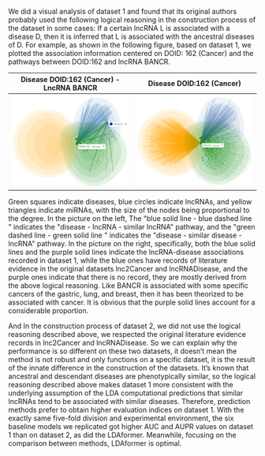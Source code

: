 We did a visual analysis of dataset 1 and found that its original authors probably used the following logical reasoning in the construction process of the dataset in some cases: If a certain lncRNA L is associated with a disease D, then it is inferred that L is associated with the ancestral diseases of D. For example, as shown in the following figure, based on dataset 1, we plotted the association information centered on DOID: 162 (Cancer) and the pathways between DOID:162 and lncRNA BANCR.

Disease DOID:162 (Cancer) - LncRNA BANCR | Disease DOID:162 (Cancer)
:-------------------------:|:-------------------------:
![vis4dataset1_BANCR](imgs/vis4dataset1_BANCR.png) | ![vis4dataset1](imgs/vis4dataset1.png)

Green squares indicate diseases, blue circles indicate lncRNAs, and yellow triangles indicate miRNAs, with the size of the nodes being proportional to the degree. In the picture on the left, The "blue solid line - blue dashed line " indicates the "disease - lncRNA - similar lncRNA" pathway, and the "green dashed line - green solid line " indicates the "disease - similar disease - lncRNA" pathway. In the picture on the right, specifically, both the blue solid lines and the purple solid lines indicate the lncRNA-disease associations recorded in dataset 1, while the blue ones have records of literature evidence in the original datasets lnc2Cancer and lncRNADisease, and the purple ones indicate that there is no record, they are mostly derived from the above logical reasoning. Like BANCR is associated with some specific cancers of the gastric, lung, and breast, then it has been theorized to be associated with cancer. It is obvious that the purple solid lines account for a considerable proportion.

And In the construction process of dataset 2, we did not use the logical reasoning described above, we respected the original literature evidence records in lnc2Cancer and lncRNADisease. So we can explain why the performance is so different on these two datasets, it doesn’t mean the method is not robust and only functions on a specific dataset, it is the result of the innate difference in the construction of the datasets. It’s known that ancestral and descendant diseases are phenotypically similar, so the logical reasoning described above makes dataset 1 more consistent with the underlying assumption of the LDA computational predictions that similar lncRNAs tend to be associated with similar diseases. Therefore, prediction methods prefer to obtain higher evaluation indices on dataset 1. With the exactly same five-fold division and experimental environment, the six baseline models we replicated got higher AUC and AUPR values on dataset 1 than on dataset 2, as did the LDAformer. Meanwhile, focusing on the comparison between methods, LDAformer is optimal.
